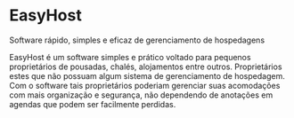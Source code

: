 # EasyHost
Software rápido, simples e eficaz de gerenciamento de hospedagens

EasyHost é um software simples e prático voltado para pequenos proprietários de pousadas, chalés, alojamentos entre outros. 
Proprietários estes que não possuam algum sistema de gerenciamento de hospedagem. 
Com o software tais proprietários poderiam gerenciar suas acomodações com mais organização e segurança,
não dependendo de anotações em agendas que podem ser facilmente perdidas.
